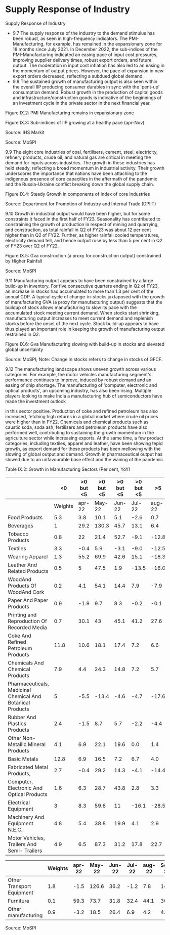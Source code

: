 # Supply Response of Industry

Supply Response of Industry

- 9.7 The supply  response  of  the  industry  to  the  demand  stimulus  has  been  robust,  as  seen in  high-frequency  indicators.  The  PMI-Manufacturing,  for  example,  has  remained  in  the expansionary zone for 18 months since July 2021. In December 2022, the sub-indices of the PMI-Manufacturing  indicated  an  easing  pace  of  input  cost  pressures,  improving  supplier delivery times, robust export orders, and future output. The moderation in input cost inflation has also led to an easing in the momentum of output prices. However, the pace of expansion in new export orders decreased, reflecting a subdued global demand.
- 9.8 The sustained growth of manufacturing output is also seen within the overall IIP producing consumer  durables  in  sync  with  the  'pent-up'  consumption  demand.  Robust  growth  in  the production of capital goods and infrastructure/construction goods is indicative of the beginnings of an investment cycle in the private sector in the next financial year.

Figure IX.2: PMI Manufacturing remains in expansionary zone

<!-- image -->

Figure IX.3: Sub-indices of IIP growing at a healthy pace (apr-Nov)

<!-- image -->

Source: IHS Markit

Source: MoSPI

9.9 The eight core industries of coal, fertilisers, cement, steel, electricity, refinery products, crude oil, and natural gas are critical in meeting the demand for inputs across industries. The growth in these industries has held steady, reflecting a broad momentum in industrial activity. Their growth underscores the importance that nations have been attaching to the indigenous presence of core capacities in the aftermath of the pandemic and the Russia-Ukraine conflict breaking down the global supply chain.

Figure IX.4: Steady Growth in components of Index of core Industries

<!-- image -->

Source: Department for Promotion of Industry and Internal Trade (DPIIT)

9.10 Growth in industrial output would have been higher, but for some constraints it faced in the first half of FY23. Seasonality has contributed to constraining the growth of production in respect of mining and quarrying, and construction, as total rainfall in Q2 of FY23 was about 12 per cent higher than in Q2 of FY22. Further, as higher rainfall cooled temperatures, electricity demand fell, and hence output rose by less than 5 per cent in Q2 of FY23 over Q2 of FY22.

Figure IX.5: Gva construction (a proxy for construction output) constrained by Higher Rainfall

<!-- image -->

Source: MoSPI

9.11 Manufacturing output appears to have been constrained by a large build-up in inventory. For five consecutive quarters ending in Q2 of FY23, an increase in stocks had accumulated to more than 1.3 per cent of the annual GDP. A typical cycle of change-in-stocks juxtaposed with the growth of manufacturing GVA (a proxy for manufacturing output) suggests that the buildup of stock allows manufacturing to slow its pace with the accumulated stock meeting current demand. When stocks start shrinking, manufacturing output increases to meet current demand and replenish stocks before the onset of the next cycle. Stock build-up appears to have thus played an important role in keeping the growth of manufacturing output restrained in Q2.

Figure IX.6: Gva Manufacturing slowing with build-up in stocks and elevated global uncertainty

<!-- image -->

Source: MoSPI; Note: Change in stocks refers to change in stocks of GFCF.

9.12 The  manufacturing  landscape  shows  uneven  growth  across  various  categories.  For example,  the  motor  vehicles  manufacturing  segment's  performance  continues  to  improve, induced by robust demand and an easing of chip shortage. The manufacturing of 'computer, electronic and optical products', an upcoming industry, has also been rising. Multiple players looking to make India a manufacturing hub of semiconductors have made the investment outlook

in this sector positive. Production of coke and refined petroleum has also increased, fetching high returns in a global market where crude oil prices were higher than in FY22. Chemicals and chemical products such as caustic soda, soda ash, fertilisers and petroleum products have also performed well, contributing to sustaining the growth momentum in the agriculture sector while increasing exports. At the same time, a few product categories, including textiles, apparel and leather, have been showing tepid growth, as export demand for these products has been mellowing with the slowing of global output and demand. Growth in pharmaceutical output has slowed due to an unfavourable base effect and the waning of the pandemic.

Table IX.2: Growth in Manufacturing Sectors (Per cent, YoY)

|                                                            | <0      | >0 but <5   | >0 but <5   | >0 but <5   | >0 but <5   | >5      | >5      |         |         |
|------------------------------------------------------------|---------|-------------|-------------|-------------|-------------|---------|---------|---------|---------|
|                                                            | Weights | apr- 22     | May- 22     | Jun- 22     | Jul- 22     | aug- 22 | Sep- 22 | oct- 22 | Nov- 22 |
| Food Products                                              | 5.3     | 3.8         | 10.1        | 5.1         | -2.6        | 0.7     | 4.0     | -3.7    | 9.9     |
| Beverages                                                  | 1       | 29.2        | 130.3       | 45.7        | 13.1        | 6.4     | 12.3    | 2.7     | 8.2     |
| Tobacco Products                                           | 0.8     | 22          | 21.4        | 52.7        | -9.1        | -12.8   | -0.7    | -14.3   | -5.0    |
| Textiles                                                   | 3.3     | -0.4        | 5.9         | -3.1        | -9.0        | -12.5   | -13.9   | -18.7   | -9.0    |
| Wearing Apparel                                            | 1.3     | 55.2        | 69.9        | 42.6        | 15.1        | -18.3   | -21.6   | -36.6   | -11.7   |
| Leather And Related Products                               | 0.5     | 5           | 47.5        | 1.9         | -13.5       | -16.0   | -17.5   | -25.5   | -2.0    |
| WoodAnd Products Of WoodAnd Cork                           | 0.2     | 4.1         | 54.1        | 14.4        | 7.9         | -7.9    | -3.7    | -14.8   | -0.5    |
| Paper And Paper Products                                   | 0.9     | -1.9        | 9.7         | 8.3         | -0.2        | -0.1    | 6.2     | -8.2    | -2.3    |
| Printing and Reproduction Of Recorded Media                | 0.7     | 30.1        | 43          | 45.1        | 41.2        | 27.6    | 29.1    | 13.5    | 22.1    |
| Coke And Refined Petroleum Products                        | 11.8    | 10.6        | 18.1        | 17.4        | 7.2         | 6.6     | 9.7     | -1.0    | -9.8    |
| Chemicals And Chemical Products                            | 7.9     | 4.4         | 24.3        | 14.8        | 7.2         | 5.7     | 6.4     | -2.5    | 6.2     |
| Pharmaceuticals, Medicinal Chemical And Botanical Products | 5       | -5.5        | -13.4       | -4.6        | -4.7        | -17.6   | -15.1   | -21.2   | 10.0    |
| Rubber And Plastics Products                               | 2.4     | -1.5        | 8.7         | 5.7         | -2.2        | -4.4    | -2.8    | -2.1    | 5.6     |
| Other Non-Metallic Mineral Products                        | 4.1     | 6.9         | 22.1        | 19.6        | 0.0         | 1.4     | 9.7     | -3.7    | 19.8    |
| Basic Metals                                               | 12.8    | 6.9         | 16.5        | 7.2         | 6.7         | 4.0     | 5.7     | 4.4     | 8.1     |
| Fabricated Metal Products,                                 | 2.7     | -0.4        | 29.2        | 14.3        | -4.1        | -14.4   | 14.6    | -11.8   | 8.2     |
| Computer, Electronic And Optical Products                  | 1.6     | 6.3         | 28.7        | 43.8        | 2.8         | 3.3     | -0.2    | -11.8   | 3.0     |
| Electrical Equipment                                       | 3       | 8.3         | 59.6        | 11          | -16.1       | -28.5   | -31.0   | -33.0   | 1.2     |
| Machinery And Equipment N.E.C.                             | 4.8     | 5.4         | 38.8        | 19.9        | 4.1         | 2.9     | 6.4     | -7.2    | 20.8    |
| Motor Vehicles, Trailers And Semi- Trailers                | 4.9     | 6.5         | 87.3        | 31.2        | 17.8        | 22.7    | 29.1    | 12.2    | 22.2    |

|                           |   Weights |   apr- 22 |   May- 22 |   Jun- 22 |   Jul- 22 |   aug- 22 |   Sep- 22 |   oct- 22 |   Nov- 22 |
|---------------------------|-----------|-----------|-----------|-----------|-----------|-----------|-----------|-----------|-----------|
| Other Transport Equipment |       1.8 |      -1.5 |     126.6 |      36.2 |      -1.2 |       7.8 |      14.8 |      -8.1 |      24   |
| Furniture                 |       0.1 |      59.3 |      73.7 |      31.8 |      32.4 |      44.1 |      30.3 |       6.4 |      15.7 |
| Other manufacturing       |       0.9 |      -3.2 |      18.5 |      26.4 |       6.9 |       4.2 |       4.8 |     -31.1 |      13.1 |

Source: MoSPI

##